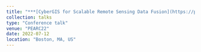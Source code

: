 ```yaml
---
title: "***[CyberGIS for Scalable Remote Sensing Data Fusion](https://pearc.acm.org/pearc22/)***"
collection: talks
type: "Conference talk"
venue: "PEARC22"
date: 2022-07-12
location: "Boston, MA, US"
---
```

